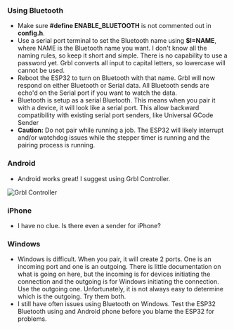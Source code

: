 ### Using Bluetooth

- Make sure **#define ENABLE_BLUETOOTH** is not commented out in **config.h**.
- Use a serial port terminal to set the Bluetooth name using **$I=NAME**, where NAME is the Bluetooth name you want. I don't know all the naming rules, so keep it short and simple. There is no capability to use a password yet. Grbl converts all input to capital letters, so lowercase will cannot be used. 
- Reboot the ESP32 to turn on Bluetooth with that name. Grbl will now respond on either Bluetooth or Serial data. All Bluetooth sends are echo'd on the Serial port if you want to watch the data.
- Bluetooth is setup as a serial Bluetooth. This means when you pair it with a device, it will look like a serial port. This allow backward compatibility with existing serial port senders, like Universal GCode Sender
- **Caution:** Do not pair while running a job. The ESP32 will likely interrupt and/or watchdog issues while the stepper timer is running and the pairing process is running.

### Android

- Android works great! I suggest using Grbl Controller.

![Grbl Controller](http://www.buildlog.net/blog/wp-content/uploads/2018/07/JoggingTab.png)

### iPhone

- I have no clue. Is there even a sender for iPhone?

### Windows

- Windows is difficult. When you pair, it will create 2 ports. One is an incoming port and one is an outgoing. There is little documentation on what is going on here, but the incoming is for devices initiating the connection and the outgoing is for Windows initiating the connection. Use the outgoing one. Unfortunately, it is not always easy to determine which is the outgoing. Try them both. 
- I still have often issues using Bluetooth on Windows. Test the ESP32 Bluetooth using and Android phone before you blame the ESP32 for problems.